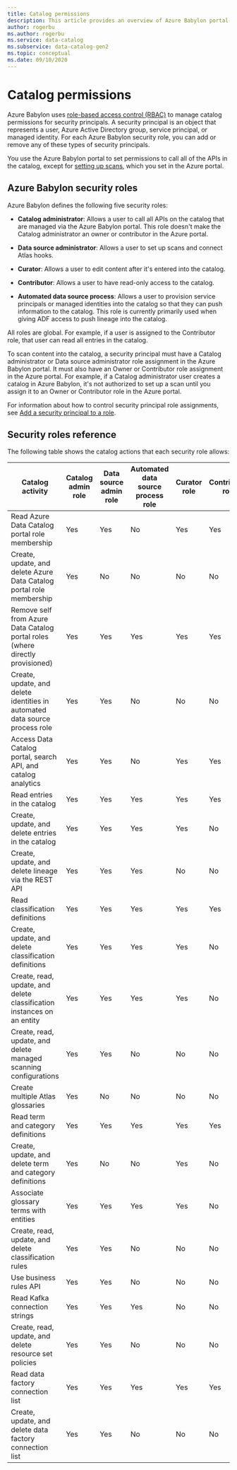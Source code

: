 ```yaml
---
title: Catalog permissions
description: This article provides an overview of Azure Babylon portal-managed permissions and roles.
author: rogerbu
ms.author: rogerbu
ms.service: data-catalog
ms.subservice: data-catalog-gen2
ms.topic: conceptual
ms.date: 09/10/2020
---
```


# Catalog permissions

Azure Babylon uses [role-based access control (RBAC)](https://docs.microsoft.com/azure/role-based-access-control/overview) to manage catalog permissions for security principals. A security principal is an object that represents a user, Azure Active Directory group, service principal, or managed identity. For each Azure Babylon security role, you can add or remove any of these types of security principals.

You use the Azure Babylon portal to set permissions to call all of the APIs in the catalog, except for [setting up scans](add-security-principal.md#assign-permission-to-scan-content-into-the-catalog), which you set in the Azure portal.

## Azure Babylon security roles

Azure Babylon defines the following five security roles:

- **Catalog administrator**: Allows a user to call all APIs on the catalog that are managed via the Azure Babylon portal. This role doesn't make the Catalog administrator an owner or contributor in the Azure portal.

- **Data source administrator**: Allows a user to set up scans and connect Atlas hooks.

- **Curator**: Allows a user to edit content after it's entered into the catalog.

- **Contributor**: Allows a user to have read-only access to the catalog.

- **Automated data source process**: Allows a user to provision service principals or managed identities into the catalog so that they can push information to the catalog. This role is currently primarily used when giving ADF access to push lineage into the catalog.

All roles are global. For example, if a user is assigned to the Contributor role, that user can read all entries in the catalog.

To scan content into the catalog, a security principal must have a Catalog administrator or Data source administrator role assignment in the Azure Babylon portal. It must also have an Owner or Contributor role assignment in the Azure portal. For example, if a Catalog administrator user creates a catalog in Azure Babylon, it's not authorized to set up a scan until you assign it to an Owner or Contributor role in the Azure portal.

For information about how to control security principal role assignments, see [Add a security principal to a role](add-security-principal.md).

## Security roles reference

The following table shows the catalog actions that each security role allows:

| Catalog activity | Catalog admin role | Data source admin role | Automated data source process role | Curator role | Contributor role |
|--|--|--|--|--|--|
| Read Azure Data Catalog portal role membership | Yes | Yes | No | Yes | Yes |
| Create, update, and delete Azure Data Catalog portal role membership | Yes | No | No | No | No |
| Remove self from Azure Data Catalog portal roles (where directly provisioned) | Yes | Yes | Yes | Yes | Yes |
| Create, update, and delete identities in automated data source process role | Yes | Yes | No | No | No |
| Access Data Catalog portal, search API, and catalog analytics | Yes | Yes | No | Yes | Yes |
| Read entries in the catalog | Yes | Yes | Yes | Yes | Yes |
| Create, update, and delete entries in the catalog | Yes | Yes | Yes | Yes | No |
| Create, update, and delete lineage via the REST API | Yes | Yes | Yes | No | No |
| Read classification definitions | Yes | Yes | Yes | Yes | Yes |
| Create, update, and delete classification definitions | Yes | Yes | Yes | Yes | No |
| Create, read, update, and delete classification instances on an entity | Yes | Yes | Yes | Yes | No |
| Create, read, update, and delete managed scanning configurations | Yes | Yes | No | No | No |
| Create multiple Atlas glossaries | Yes | No | No | No | No |
| Read term and category definitions | Yes | Yes | Yes | Yes | Yes |
| Create, update, and delete term and category definitions | Yes | No | No | Yes | No |
| Associate glossary terms with entities | Yes | Yes | Yes | Yes | No |
| Create, read, update, and delete classification rules | Yes | Yes | No | No | No |
| Use business rules API | Yes | Yes | No | No | No |
| Read Kafka connection strings | Yes | Yes | Yes | No | No |
| Create, read, update, and delete resource set policies | Yes | Yes | No | No | No |
| Read data factory connection list | Yes | Yes | Yes | Yes | Yes |
| Create, update, and delete data factory connection list | Yes | Yes | No | No | No |
